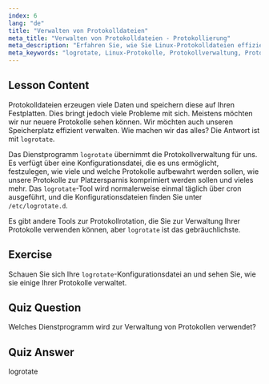 ```yaml
---
index: 6
lang: "de"
title: "Verwalten von Protokolldateien"
meta_title: "Verwalten von Protokolldateien - Protokollierung"
meta_description: "Erfahren Sie, wie Sie Linux-Protokolldateien effizient mit logrotate verwalten. Entdecken Sie Protokollrotation, Komprimierung und Konfiguration, um Speicherplatz zu sparen. Beginnen Sie noch heute mit dem Lernen!"
meta_keywords: "logrotate, Linux-Protokolle, Protokollverwaltung, Protokollrotation, Linux-Tutorial, Anfänger, Leitfaden, Speicherplatz"
---
```


## Lesson Content

Protokolldateien erzeugen viele Daten und speichern diese auf Ihren Festplatten. Dies bringt jedoch viele Probleme mit sich. Meistens möchten wir nur neuere Protokolle sehen können. Wir möchten auch unseren Speicherplatz effizient verwalten. Wie machen wir das alles? Die Antwort ist mit `logrotate`.

Das Dienstprogramm `logrotate` übernimmt die Protokollverwaltung für uns. Es verfügt über eine Konfigurationsdatei, die es uns ermöglicht, festzulegen, wie viele und welche Protokolle aufbewahrt werden sollen, wie unsere Protokolle zur Platzersparnis komprimiert werden sollen und vieles mehr. Das `logrotate`-Tool wird normalerweise einmal täglich über cron ausgeführt, und die Konfigurationsdateien finden Sie unter `/etc/logrotate.d`.

Es gibt andere Tools zur Protokollrotation, die Sie zur Verwaltung Ihrer Protokolle verwenden können, aber `logrotate` ist das gebräuchlichste.

## Exercise

Schauen Sie sich Ihre `logrotate`-Konfigurationsdatei an und sehen Sie, wie sie einige Ihrer Protokolle verwaltet.

## Quiz Question

Welches Dienstprogramm wird zur Verwaltung von Protokollen verwendet?

## Quiz Answer

logrotate

